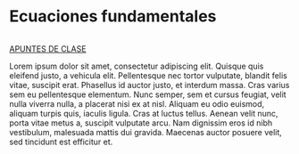 # Ecuaciones fundamentales

```{tableofcontents}
```

[APUNTES DE CLASE](https://github.com/navasmontilla/site/blob/master/teaching/2.Ecuaciones_fundamentales.pdf)

Lorem ipsum dolor sit amet, consectetur adipiscing elit. Quisque quis eleifend justo, a vehicula elit. Pellentesque nec tortor vulputate, blandit felis vitae, suscipit erat. Phasellus id auctor justo, et interdum massa. Cras varius sem eu pellentesque elementum. Nunc semper, sem et cursus feugiat, velit nulla viverra nulla, a placerat nisi ex at nisl. Aliquam eu odio euismod, aliquam turpis quis, iaculis ligula. Cras at luctus tellus. Aenean velit nunc, porta vitae metus a, suscipit vulputate arcu. Nam dignissim eros id nibh vestibulum, malesuada mattis dui gravida. Maecenas auctor posuere velit, sed tincidunt est efficitur et.

